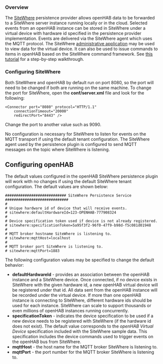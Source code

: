 ### Overview
The [SiteWhere](http://www.sitewhere.org/) persistence provider allows openHAB data to be forwarded to a SiteWhere
server instance running locally or in the cloud. Selected events from an openHAB instance can be stored in SiteWhere
under a virtual device with hardware id specified in the persistence provider implementation. Events are
delivered via the SiteWhere agent which uses the MQTT protocol. The SiteWhere 
[administrative application](http://documentation.sitewhere.org/userguide/adminui/adminui.html) may be 
used to view data for the virtual device. It can also be used to issue commands to items in openHAB based
on the SiteWhere command framework. See [this tutorial](http://documentation.sitewhere.org/integration/openhab.html) 
for a step-by-step walkthrough.

### Configuring SiteWhere
Both SiteWhere and openHAB by default run on port 8080, so the port will need to be changed if both are running on the same machine. To change the port for SiteWhere, open the **conf/server.xml** file and look for the following:

```
<Connector port="8080" protocol="HTTP/1.1"
    connectionTimeout="20000"
    redirectPort="8443" />
```

Change the port to another value such as 9090.

No configuration is necessary for SiteWhere to listen for events on the MQTT transport if using the default
tenant configuration. The SiteWhere agent used by the persistence plugin is configured to send MQTT messages
on the topic where SiteWhere is listening.

## Configuring openHAB
The default values configured in the openHAB SiteWhere persistence plugin will work with no changes
if using the default SiteWhere tenant configuration. The default values are shown below:

```
############################ SiteWhere Persistence Service #############################
#
# Unique hardware id of device that will receive events.
# sitewhere:defaultHardwareId=123-OPENHAB-777908324
#
# Device specification token used if device is not already registered.
# sitewhere:specificationToken=5a95f3f2-96f0-47f9-b98d-f5c081d01948
#
# MQTT broker hostname SiteWhere is listening to. 
# sitewhere:mqttHost=localhost
#
# MQTT broker port SiteWhere is listening to. 
# sitewhere:mqttPort=1883
```
The following configuration values may be specified to change the default behavior:

* **defaultHardwareId** - provides an association between the openHAB instance and a SiteWhere device. 
Once connected, if no device exists in SiteWhere with the given hardware id, a new openHAB virtual device 
will be registered under that id. All data sent from the openHAB instance will be recorded under the virtual 
device. If more than one openHAB instance is connecting to SiteWhere, different hardware ids should be used 
for each instance. SiteWhere can scale to support thousands or even millions of openHAB instances running 
concurrently.
* **specificationToken** - indicates the device specification to be used if a new device needs to be registered 
with SiteWhere (if the hardware id does not exist). The default value corresponds to the *openHAB Virtual Device*
specification included with the SiteWhere sample data. This specification includes the device commands used
to trigger events on the openHAB bus from SiteWhere.
* **mqttHost** - the host name for the MQTT broker SiteWhere is listening to.
* **mqttPort** - the port number for the MQTT broker SiteWhere is listening to.
